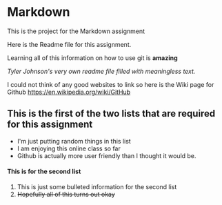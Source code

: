 # Markdown
This is the project for the Markdown assignment

Here is the Readme file for this assignment.

Learning all of this information on how to use git is **amazing**

*Tyler Johnson's very own readme file filled with meaningless text.*

I could not think of any good websites to link so here is the Wiki page for Github
<https://en.wikipedia.org/wiki/GitHub>


## This is the first of the two lists that are required for this assignment
* I'm just putting random things in this list
* I am enjoying this online class so far
* Github is actually more user friendly than I thought it would be.

#### This is for the second list
1. This is just some bulleted information for the second list
2. ~~Hopefully all of this turns out okay~~

